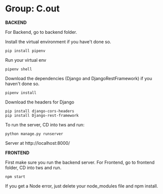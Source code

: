 # Group: C.out

**BACKEND**

For Backend, go to backend folder.

Install the virtual environment if you have't done so.

```
pip install pipenv
```

Run your virtual env

```
pipenv shell
```

Download the dependencies (Django and DjangoRestFramework) if you haven't done so.

```
pipenv install
```

Download the headers for Django
```
pip install django-cors-headers
pip install Django-rest-framework
```

To run the server, CD into tws and run:

```
python manage.py runserver
```

Server at http://localhost:8000/

**FRONTEND**

First make sure you run the backend server.
For Frontend, go to frontend folder, CD into tws and run.

```
npm start
```

If you get a Node error, just delete your node_modules file and npm install.
